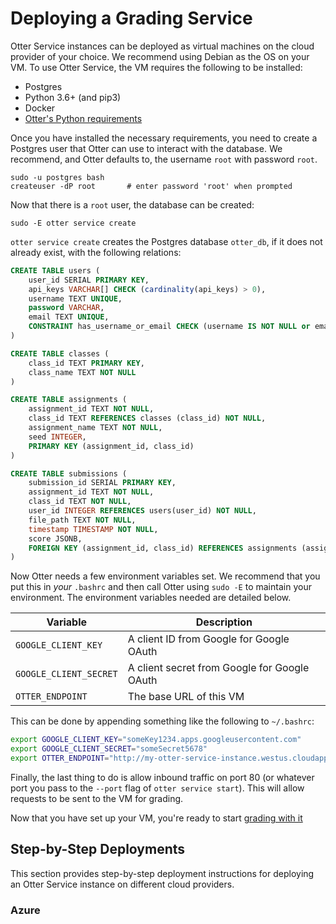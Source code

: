 # Deploying a Grading Service

Otter Service instances can be deployed as virtual machines on the cloud provider of your choice. We recommend using Debian as the OS on your VM. To use Otter Service, the VM requires the following to be installed:

* Postgres
* Python 3.6+ (and pip3)
* Docker
* [Otter's Python requirements](https://github.com/ucbds-infra/otter-grader/blob/master/requirements.txt)

Once you have installed the necessary requirements, you need to create a Postgres user that Otter can use to interact with the database. We recommend, and Otter defaults to, the username `root` with password `root`. 

```
sudo -u postgres bash
createuser -dP root       # enter password 'root' when prompted
```

Now that there is a `root` user, the database can be created:

```
sudo -E otter service create
```

`otter service create` creates the Postgres database `otter_db`, if it does not already exist, with the following relations:

```sql
CREATE TABLE users (
    user_id SERIAL PRIMARY KEY,
    api_keys VARCHAR[] CHECK (cardinality(api_keys) > 0),
    username TEXT UNIQUE,
    password VARCHAR,
    email TEXT UNIQUE,
    CONSTRAINT has_username_or_email CHECK (username IS NOT NULL or email IS NOT NULL)
)

CREATE TABLE classes (
    class_id TEXT PRIMARY KEY,
    class_name TEXT NOT NULL
)

CREATE TABLE assignments (
    assignment_id TEXT NOT NULL,
    class_id TEXT REFERENCES classes (class_id) NOT NULL,
    assignment_name TEXT NOT NULL,
    seed INTEGER,
    PRIMARY KEY (assignment_id, class_id)
)

CREATE TABLE submissions (
    submission_id SERIAL PRIMARY KEY,
    assignment_id TEXT NOT NULL,
    class_id TEXT NOT NULL,
    user_id INTEGER REFERENCES users(user_id) NOT NULL,
    file_path TEXT NOT NULL,
    timestamp TIMESTAMP NOT NULL,
    score JSONB,
    FOREIGN KEY (assignment_id, class_id) REFERENCES assignments (assignment_id, class_id)
)
```

Now Otter needs a few environment variables set. We recommend that you put this in _your_ `.bashrc` and then call Otter using `sudo -E` to maintain your environment. The environment variables needed are detailed below.

| Variable | Description |
|-----|-----|
| `GOOGLE_CLIENT_KEY` | A client ID from Google for Google OAuth |
| `GOOGLE_CLIENT_SECRET` | A client secret from Google for Google OAuth |
| `OTTER_ENDPOINT` | The base URL of this VM |

This can be done by appending something like the following to `~/.bashrc`:

```bash
export GOOGLE_CLIENT_KEY="someKey1234.apps.googleusercontent.com"
export GOOGLE_CLIENT_SECRET="someSecret5678"
export OTTER_ENDPOINT="http://my-otter-service-instance.westus.cloudapp.azure.com"
```

Finally, the last thing to do is allow inbound traffic on port 80 (or whatever port you pass to the `--port` flag of `otter service start`). This will allow requests to be sent to the VM for grading.

Now that you have set up your VM, you're ready to start [grading with it](otter_service.md)

## Step-by-Step Deployments

This section provides step-by-step deployment instructions for deploying an Otter Service instance on different cloud providers.

### Azure
